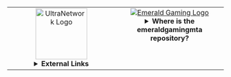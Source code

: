 <table>
  <tr>
    <!-- UltraNetwork -->
    <td width="50%" align="center" valign="top">
      <a href="https://ultranetwork.net" target="_blank" title="Visit UltraNetwork">
        <img src="https://i.imgur.com/XQdRmFu.png" alt="UltraNetwork Logo" height="120" />
      </a>
      <details><summary><strong>External Links</strong></summary>
        <ul align="left">
          <li>
            <strong>Website:</strong> <a href="https://ultranetwork.net" target="_blank" title="UltraNetwork Website">https://ultranetwork.net</a>
          </li>
          <li>
            <strong>Forums:</strong> <a href="https://forums.ultranetwork.net" target="_blank" title="UltraNetwork Forums">https://forums.ultranetwork.net</a>
          </li>
        </ul>
      </details>
    </td>
    <!-- Emerald Gaming -->
    <td width="50%" align="center" valign="top">
      <a href="https://imskully.github.io/emeraldgamingmta/" target="_blank" title="Visit Emerald Gaming">
        <img src="https://i.imgur.com/1Y9j3cn.png" alt="Emerald Gaming Logo" />
      </a>
      <details><summary><strong>Where is the emeraldgamingmta repository?</strong></summary>
        <table align="left">
          <tr>
            <td>
              Maintaining an open-source project and providing assistance to users who want to use the source is a lot of work and time consuming, both of which I can't upkeep at the moment. The Emerald Gaming Project has been discontinued as being open source and I will continue to work on it in my spare time.
            </td>
          </tr>
        </table>
      </details>
    </td>
  </tr>
</table>
